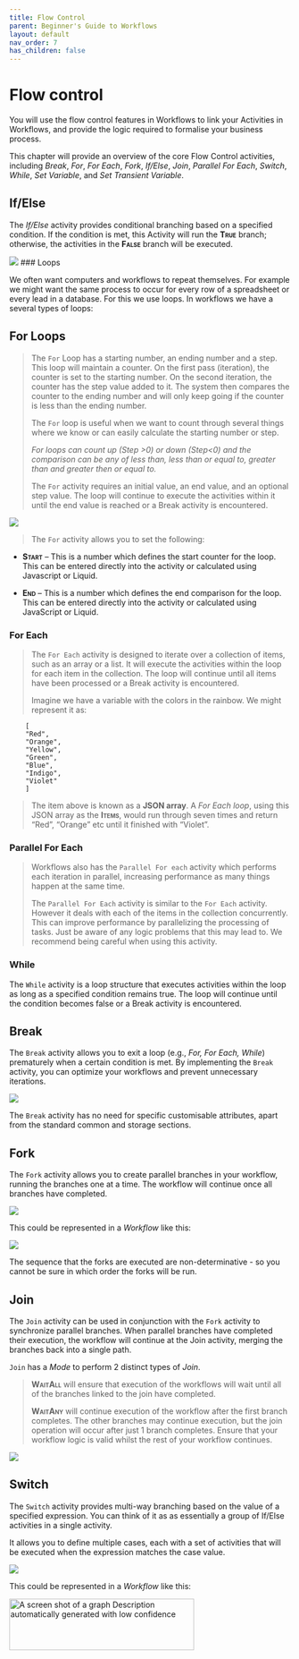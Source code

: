 ```yaml
---
title: Flow Control
parent: Beginner's Guide to Workflows
layout: default
nav_order: 7
has_children: false
---
```


# Flow control

You will use the flow control features in Workflows to link your Activities in Workflows, and provide the logic required to formalise your business process.

This chapter will provide an overview of the core Flow Control activities, including *Break*, *For*, *For Each*, *Fork*, *If/Else*, *Join*, *Parallel For Each*, *Switch*, *While*, *Set Variable*, and *Set Transient Variable*.

## If/Else

The *If/Else* activity provides conditional branching based on a specified condition. If the condition is met, this Activity will run the **<span class="smallcaps">True</span>** branch; otherwise, the activities in the **<span class="smallcaps">False</span>** branch will be executed.

<img src="../images/image72.png"  />
### Loops

We often want computers and workflows to repeat themselves. For example we might want the same process to occur for every row of a spreadsheet or every lead in a database. For this we use loops. In workflows we have a several types of loops:

## For Loops

> The `For` Loop has a starting number, an ending number and a step. This loop will maintain a counter. On the first pass (iteration), the counter is set to the starting number. On the second iteration, the counter has the step value added to it. The system then compares the counter to the ending number and will only keep going if the counter is less than the ending number.
>
> The `For` loop is useful when we want to count through several things where we know or can easily calculate the starting number or step.
>
> *For loops can count up (Step \>0) or down (Step\<0) and the comparison can be any of less than, less than or equal to, greater than and greater then or equal to.*
>
> The `For` activity requires an initial value, an end value, and an optional step value. The loop will continue to execute the activities within it until the end value is reached or a Break activity is encountered.

<img src="../images/image68.png" />

> The `For` activity allows you to set the following:

- **<span class="smallcaps">Start</span>** – This is a number which defines the start counter for the loop. This can be entered directly into the activity or calculated using Javascript or Liquid.

- **<span class="smallcaps">End</span>** – This is a number which defines the end comparison for the loop. This can be entered directly into the activity or calculated using JavaScript or Liquid.

### For Each

> The `For Each` activity is designed to iterate over a collection of items, such as an array or a list. It will execute the activities within the loop for each item in the collection. The loop will continue until all items have been processed or a Break activity is encountered.
>
> Imagine we have a variable with the colors in the rainbow. We might represent it as:
```
    [  
    "Red",  
    "Orange",  
    "Yellow",  
    "Green",  
    "Blue",  
    "Indigo",  
    "Violet"  
    ]
```
> The item above is known as a **JSON array**. A *For Each loop*, using this JSON array as the **<span class="smallcaps">Items</span>**, would run through seven times and return “Red”, “Orange” etc until it finished with “Violet”.

### Parallel For Each

> Workflows also has the `Parallel For each` activity which performs each iteration in parallel, increasing performance as many things happen at the same time.
>
> The `Parallel For Each` activity is similar to the `For Each` activity. However it deals with each of the items in the collection concurrently. This can improve performance by parallelizing the processing of tasks. Just be aware of any logic problems that this may lead to.  We recommend being careful when using this activity.

### While

The `While` activity is a loop structure that executes activities within the loop as long as a specified condition remains true. The loop will continue until the condition becomes false or a Break activity is encountered.

## Break

The `Break` activity allows you to exit a loop (e.g., *For, For Each, While*) prematurely when a certain condition is met. By implementing the `Break` activity, you can optimize your workflows and prevent unnecessary iterations.

<img src="../images/image69.png"  />

The `Break` activity has no need for specific customisable attributes, apart from the standard common and storage sections.

## Fork

The `Fork` activity allows you to create parallel branches in your workflow, running the branches one at a time. The workflow will continue once all branches have completed.

<img src="../images/image70.png" />

This could be represented in a *Workflow* like this:

<img src="../images/image71.png" />

The sequence that the forks are executed are non-determinative - so you cannot be sure in which order the forks will be run.

## Join

The `Join` activity can be used in conjunction with the `Fork` activity to synchronize parallel branches. When parallel branches have completed their execution, the workflow will continue at the Join activity, merging the branches back into a single path.

`Join` has a *Mode* to perform 2 distinct types of *Join*.

> **<span class="smallcaps">WaitAll</span>** will ensure that execution of the workflows will wait until all of the branches linked to the join have completed.
>
> **<span class="smallcaps">WaitAny</span>** will continue execution of the workflow after the first branch completes. The other branches may continue execution, but the join operation will occur after just 1 branch completes.  Ensure that your workflow logic is valid whilst the rest of your workflow continues. 

<img src="../images/image73.png" />

## Switch

The `Switch` activity provides multi-way branching based on the value of a specified expression.  You can think of it as as essentially a group of If/Else activities in a single activity.

It allows you to define multiple cases, each with a set of activities that will be executed when the expression matches the case value.

<img src="../images/image74.png" />

This could be represented in a *Workflow* like this:

<img src="../images/image75.png" style="width:3.44337in;height:0.9648in" alt="A screen shot of a graph Description automatically generated with low confidence" />

